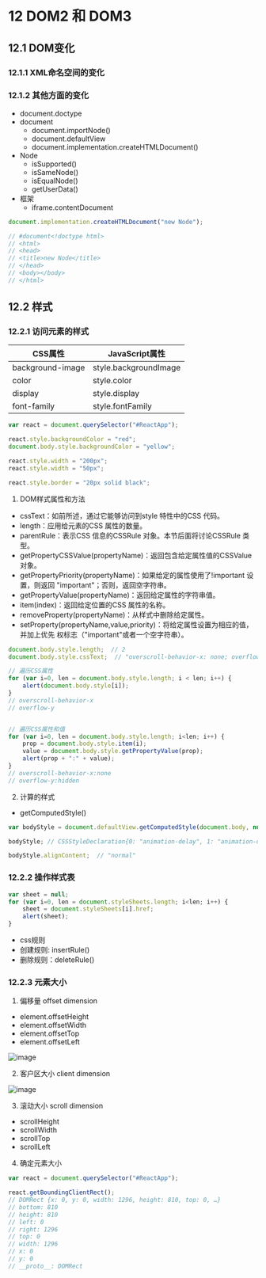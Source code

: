 

# 12 DOM2 和 DOM3

## 12.1 DOM变化

### 12.1.1 XML命名空间的变化

### 12.1.2 其他方面的变化

- document.doctype
- document
    - document.importNode()
    - document.defaultView
    - document.implementation.createHTMLDocument()
- Node
    - isSupported()
    - isSameNode()
    - isEqualNode()
    - getUserData()
- 框架
    - iframe.contentDocument


```js
document.implementation.createHTMLDocument("new Node");

// #document<!doctype html>
// <html>
// <head>
// <title>new Node</title>
// </head>
// <body></body>
// </html>
```

## 12.2 样式

### 12.2.1 访问元素的样式


CSS属性 |  JavaScript属性
---|---
background-image | style.backgroundImage
color | style.color
display | style.display
font-family | style.fontFamily


```js
var react = document.querySelector("#ReactApp");

react.style.backgroundColor = "red";
document.body.style.backgroundColor = "yellow";

react.style.width = "200px";
react.style.width = "50px";

react.style.border = "20px solid black";
```

1. DOM样式属性和方法

- cssText：如前所述，通过它能够访问到style 特性中的CSS 代码。
- length：应用给元素的CSS 属性的数量。
- parentRule：表示CSS 信息的CSSRule 对象。本节后面将讨论CSSRule 类型。
- getPropertyCSSValue(propertyName)：返回包含给定属性值的CSSValue 对象。
- getPropertyPriority(propertyName)：如果给定的属性使用了!important 设置，则返回
"important"；否则，返回空字符串。
- getPropertyValue(propertyName)：返回给定属性的字符串值。
- item(index)：返回给定位置的CSS 属性的名称。
- removeProperty(propertyName)：从样式中删除给定属性。
- setProperty(propertyName,value,priority)：将给定属性设置为相应的值，并加上优先
权标志（"important"或者一个空字符串）。

```js
document.body.style.length;  // 2
document.body.style.cssText;  // "overscroll-behavior-x: none; overflow-y: hidden;"

// 遍历CSS属性
for (var i=0, len = document.body.style.length; i < len; i++) {
    alert(document.body.style[i]);
}
// overscroll-behavior-x
// overflow-y


// 遍历CSS属性和值
for (var i=0, len = document.body.style.length; i<len; i++) {
    prop = document.body.style.item(i);
    value = document.body.style.getPropertyValue(prop);
    alert(prop + ":" + value);
}
// overscroll-behavior-x:none
// overflow-y:hidden
```

2. 计算的样式

- getComputedStyle()


```js
var bodyStyle = document.defaultView.getComputedStyle(document.body, null);

bodyStyle; // CSSStyleDeclaration{0: "animation-delay", 1: "animation-direction", 2: "animation-duration", …}

bodyStyle.alignContent;  // "normal"
```



### 12.2.2 操作样式表

```js
var sheet = null;
for (var i=0, len = document.styleSheets.length; i<len; i++) {
    sheet = document.styleSheets[i].href;
    alert(sheet);
}
```

- css规则
- 创建规则: insertRule()
- 删除规则：deleteRule()


### 12.2.3 元素大小

1. 偏移量 offset dimension
- element.offsetHeight
- element.offsetWidth
- element.offsetTop
- element.offsetLeft


![image](https://cdn.nlark.com/yuque/0/2020/png/419446/1589451968465-368c2fe5-775f-462e-b088-6d9ba07d66b7.png)


2. 客户区大小 client dimension

![image](https://cdn.nlark.com/yuque/0/2020/png/419446/1589452074155-962251a4-05a0-4880-8efa-ea3dda215f15.png)


3. 滚动大小 scroll dimension

- scrollHeight
- scrollWidth
- scrollTop
- scrollLeft


4. 确定元素大小

```js
var react = document.querySelector("#ReactApp");

react.getBoundingClientRect();
// DOMRect {x: 0, y: 0, width: 1296, height: 810, top: 0, …}
// bottom: 810
// height: 810
// left: 0
// right: 1296
// top: 0
// width: 1296
// x: 0
// y: 0
// __proto__: DOMRect
```











